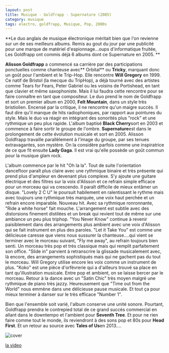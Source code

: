```yaml
---
layout: post
title: Musique - Goldfrapp - Supernature (2005)
category: musique
tags: electro, goldfrapp, Musique, Pop, 2000s
---
```

**Le duo anglais de musique électronique méritait bien que l'on revienne sur un de ses meilleurs albums. Remis au gout du jour par une publicité pour une marque de matériel d'espionnage...oups d'informatique fruitée, Les Goldfrapp ont commis déjà 6 albums dont ce Supernature en 2005. **

**Alisson Goldfrapp** a commencé sa carrière par des participations ponctuelles comme chanteuse avec** Orbital** ou **Tricky**, marquant donc un goût pour l'ambient et le Trip-Hop. Elle rencontre **Will Gregory** en 1999. Ce natif de Bristol (la mecque du TripHop), a déjà tourné avec des artistes comme Tears for Fears, Peter Gabriel ou les voisins de Portishead, en tant que clavier et même saxophoniste. Mais il lui faudra cette rencontre pour se faire connaître en tant que compositeur. Le duo prend le nom de Goldfrapp et sort un premier album en 2000, **Felt Mountain**, dans un style très bristiolien. Encensé par la critique, il ne rencontre qu'un maigre succès. Il faut dire qu'il manque de hits radiophoniques, par rapport aux pointures du style. Mais le duo va réagir en intégrant des sonorités plus "rock" et une rythmique un peu plus rapide. L'album baptisé **Black Cherry**sort en 2003 et commence à faire sortir le groupe de l'ombre. **Supernature**est dans le prolongement de cette évolution musicale et sort en 2005. Alisson Goldfrapp travaille parallèlement à l'image du groupe, par ses tenues extravagantes, son mystère. On la considère parfois comme une inspiratrice de ce que fit ensuite **Lady Gaga**. Il est vrai qu'elle possède un goût commun pour la musique glam rock.

L'album commence par le hit "Oh la la". Tout de suite l'orientation dancefloor paraît plus claire avec une rythmique binaire et très présente qui prend plus d'ampleur en devenant plus complexe. S'y ajoute une guitare électrique et des filtres sur la voix d'Alisson et ce refrain simple efficace pour un morceau qui va crescendo. Il paraît difficile de mieux entâmer un disque. "Lovely 2 C U" le poursuit habilement en ralentissant le rythme mais avec toujours une rythmique très marquée, une voix haut perchée et un refrain encore imparable. Nouveau hit. Avec sa rythmique ronronnante, "Ride a white horse" fait mouche. L'arrangement est subtile avec des distorsions finement distilées et un break qui revient tout de même sur une ambiance un peu plus triphop. "You Never Know" continue à revenir paisiblement dans des arrangements plus ambient avec une voix d'Alisson qui se fait instrument en plus des paroles. "Let it Take You" est comme une délicieuse caresse que viens nous sussurer la chanteuse....qui vient se terminer avec le morceau suivant, "Fly me away", au refrain toujours bien senti. Un morceau très pop et très classique mais qui remplit parfaitement son office. "Slide in" parvient à retranscrire la glissade musicalement avec, là encore, des arrangements sophistiqués mais qui ne gachent pas du tout le morceau. Will Gregory utilise encore les voix comme un instrument de plus. "Koko" est une pièce d'orfèvrerie qui a d'ailleurs trouvé sa place en tant qu'illustration musicale. Entre pop et ambient, on se laisse bercer par le morceau. Retour à la dance avec un "Satin Chic" très moyen malgré une rythmique de piano très jazzy. Heureusement que "Time out from the World" nous emmène dans une délicieuse pause musicale. Et tout ça pour mieux terminer à danser sur le très efficace "Number 1".

Bien que l'ensemble soit varié, l'album conserve une unité sonore. Pourtant, Goldfrapp prendra le contrepied total de ce grand succès commercial en allant dans le downtempo et l'ambient pour **Seventh Tree**. Et pour ne rien faire comme tout le monde, ils reviendront à des sons pop et 80s pour **Head First**. Et un retour au source avec **Tales of Us**en 2013....

![cover](http://cheziceman.files.wordpress.com/2014/11/goldfrappsupernature.jpg)

[la video](https://www.youtube.com/watch?v=uco-2V4ytYQ)
